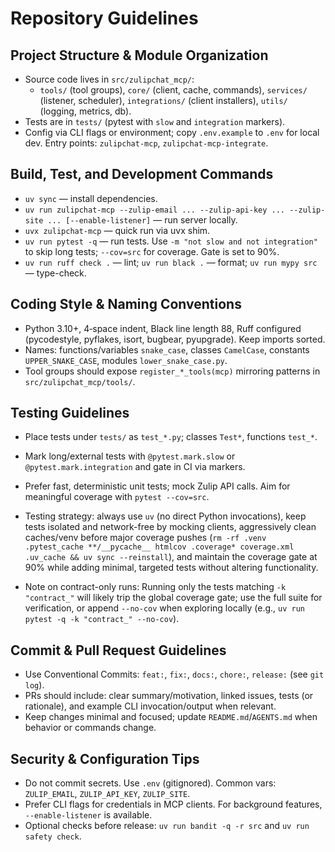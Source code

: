# Repository Guidelines

## Project Structure & Module Organization
- Source code lives in `src/zulipchat_mcp/`:
  - `tools/` (tool groups), `core/` (client, cache, commands), `services/` (listener, scheduler), `integrations/` (client installers), `utils/` (logging, metrics, db).
- Tests are in `tests/` (pytest with `slow` and `integration` markers).
- Config via CLI flags or environment; copy `.env.example` to `.env` for local dev. Entry points: `zulipchat-mcp`, `zulipchat-mcp-integrate`.

## Build, Test, and Development Commands
- `uv sync` — install dependencies.
- `uv run zulipchat-mcp --zulip-email ... --zulip-api-key ... --zulip-site ... [--enable-listener]` — run server locally.
- `uvx zulipchat-mcp` — quick run via uvx shim.
- `uv run pytest -q` — run tests. Use `-m "not slow and not integration"` to skip long tests; `--cov=src` for coverage. Gate is set to 90%.
- `uv run ruff check .` — lint; `uv run black .` — format; `uv run mypy src` — type-check.

## Coding Style & Naming Conventions
- Python 3.10+, 4‑space indent, Black line length 88, Ruff configured (pycodestyle, pyflakes, isort, bugbear, pyupgrade). Keep imports sorted.
- Names: functions/variables `snake_case`, classes `CamelCase`, constants `UPPER_SNAKE_CASE`, modules `lower_snake_case.py`.
- Tool groups should expose `register_*_tools(mcp)` mirroring patterns in `src/zulipchat_mcp/tools/`.

## Testing Guidelines
- Place tests under `tests/` as `test_*.py`; classes `Test*`, functions `test_*`.
- Mark long/external tests with `@pytest.mark.slow` or `@pytest.mark.integration` and gate in CI via markers.
- Prefer fast, deterministic unit tests; mock Zulip API calls. Aim for meaningful coverage with `pytest --cov=src`.
- Testing strategy: always use `uv` (no direct Python invocations), keep tests isolated and network-free by mocking clients, aggressively clean caches/venv before major coverage pushes (`rm -rf .venv .pytest_cache **/__pycache__ htmlcov .coverage* coverage.xml .uv_cache && uv sync --reinstall`), and maintain the coverage gate at 90% while adding minimal, targeted tests without altering functionality.

- Note on contract-only runs: Running only the tests matching `-k "contract_"` will likely trip the global coverage gate; use the full suite for verification, or append `--no-cov` when exploring locally (e.g., `uv run pytest -q -k "contract_" --no-cov`).


## Commit & Pull Request Guidelines
- Use Conventional Commits: `feat:`, `fix:`, `docs:`, `chore:`, `release:` (see `git log`).
- PRs should include: clear summary/motivation, linked issues, tests (or rationale), and example CLI invocation/output when relevant.
- Keep changes minimal and focused; update `README.md`/`AGENTS.md` when behavior or commands change.

## Security & Configuration Tips
- Do not commit secrets. Use `.env` (gitignored). Common vars: `ZULIP_EMAIL`, `ZULIP_API_KEY`, `ZULIP_SITE`.
- Prefer CLI flags for credentials in MCP clients. For background features, `--enable-listener` is available.
- Optional checks before release: `uv run bandit -q -r src` and `uv run safety check`.
